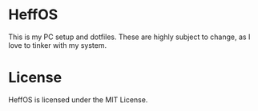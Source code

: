 # HeffOS

This is my PC setup and dotfiles. These are highly subject to change, as I love to tinker with my system.


# License

HeffOS is licensed under the MIT License.
